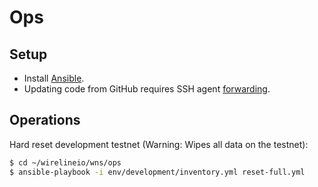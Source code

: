 # Ops

## Setup

* Install [Ansible](https://docs.ansible.com/ansible/latest/installation_guide/intro_installation.html).
* Updating code from GitHub requires SSH agent [forwarding](https://developer.github.com/v3/guides/using-ssh-agent-forwarding/).

## Operations

Hard reset development testnet (Warning: Wipes all data on the testnet):

```bash
$ cd ~/wirelineio/wns/ops
$ ansible-playbook -i env/development/inventory.yml reset-full.yml
```

